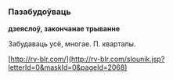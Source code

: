 ### Пазабудоўваць
**дзеяслоў, закончанае трыванне**

Забудаваць усё, многае. П. кварталы.

<a rel="author">[http://rv-blr.com/](http://rv-blr.com/slounik.jsp?letterId=0&maskId=0&pageId=2068)</a>
